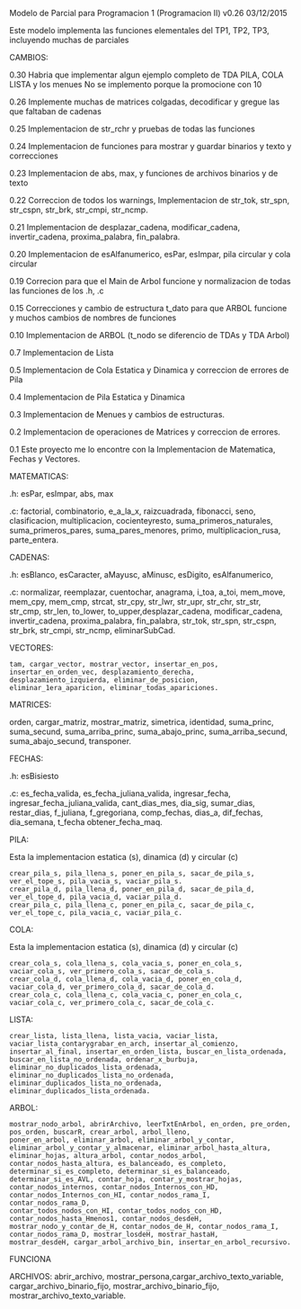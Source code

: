    Modelo de Parcial para Programacion 1 (Programacion II) v0.26 03/12/2015
   
   Este modelo implementa las funciones elementales del TP1, TP2, TP3, incluyendo muchas de parciales
   
   CAMBIOS:
   
   0.30 Habria que implementar algun ejemplo completo de TDA PILA, COLA LISTA y los menues
   No se implemento porque la promocione con 10
   
   0.26 Implemente muchas de matrices colgadas, decodificar y gregue las que faltaban de cadenas
   
   0.25 Implementacion de str_rchr y pruebas de todas las funciones
   
   0.24 Implementacion de funciones para mostrar y guardar binarios y texto y correcciones
   
   0.23 Implementacion de abs, max, y funciones de archivos binarios y de texto
   
   0.22 Correccion de todos los warnings, Implementacion de str_tok, str_spn, str_cspn, str_brk, str_cmpi, str_ncmp.
   
   0.21 Implementacion de desplazar_cadena, modificar_cadena, invertir_cadena, proxima_palabra, fin_palabra.
   
   0.20 Implementacion de esAlfanumerico, esPar, esImpar, pila circular y cola circular
   
   0.19 Correcion para que el Main de Arbol funcione y normalizacion de todas las funciones de los .h, .c
   
   0.15 Correcciones y cambio de estructura t_dato para que ARBOL funcione y muchos cambios de nombres de funciones
   
   0.10 Implementacion de ARBOL (t_nodo se diferencio de TDAs y TDA Arbol)
   
   0.7  Implementacion de Lista
   
   0.5  Implementacion de Cola Estatica y Dinamica y correccion de errores de Pila
   
   0.4  Implementacion de Pila Estatica y Dinamica
   
   0.3  Implementacion de Menues y cambios de estructuras.
   
   0.2  Implementacion de operaciones de Matrices y correccion de errores.
   
   0.1  Este proyecto me lo encontre con la Implementacion de Matematica, Fechas y Vectores.
   
   MATEMATICAS:
   
   .h:
   esPar, esImpar, abs, max
   
   .c:
    factorial, combinatorio, e_a_la_x, raizcuadrada, fibonacci, seno, clasificacion, multiplicacion,
    cocienteyresto, suma_primeros_naturales, suma_primeros_pares, suma_pares_menores, primo, multiplicacion_rusa,
    parte_entera.
    
   CADENAS:
   
   .h:
    esBlanco, esCaracter, aMayusc, aMinusc, esDigito, esAlfanumerico,
    
   .c:
    normalizar, reemplazar, cuentochar, anagrama, i_toa, a_toi, mem_move, mem_cpy, mem_cmp, strcat, str_cpy, str_lwr,
    str_upr, str_chr, str_str, str_cmp, str_len, to_lower, to_upper,desplazar_cadena, modificar_cadena,
    invertir_cadena, proxima_palabra, fin_palabra, str_tok, str_spn, str_cspn, str_brk, str_cmpi, str_ncmp,
    eliminarSubCad.
    
   VECTORES:
   
    tam, cargar_vector, mostrar_vector, insertar_en_pos, insertar_en_orden_vec, desplazamiento_derecha,
    desplazamiento_izquierda, eliminar_de_posicion, eliminar_1era_aparicion, eliminar_todas_apariciones.
    
   MATRICES:
   
   orden, cargar_matriz, mostrar_matriz, simetrica, identidad, suma_princ, suma_secund, suma_arriba_princ, suma_abajo_princ, suma_arriba_secund, suma_abajo_secund, transponer.
   
   FECHAS:
   
   .h:
    esBisiesto
    
   .c:
    es_fecha_valida, es_fecha_juliana_valida, ingresar_fecha, ingresar_fecha_juliana_valida, cant_dias_mes, dia_sig, sumar_dias,
    restar_dias, f_juliana, f_gregoriana, comp_fechas, dias_a, dif_fechas, dia_semana, t_fecha obtener_fecha_maq.
    
   PILA:
   
   Esta la implementacion estatica (s), dinamica (d) y circular (c)
   
    crear_pila_s, pila_llena_s, poner_en_pila_s, sacar_de_pila_s, ver_el_tope_s, pila_vacia_s, vaciar_pila_s.
    crear_pila_d, pila_llena_d, poner_en_pila_d, sacar_de_pila_d, ver_el_tope_d, pila_vacia_d, vaciar_pila_d.
    crear_pila_c, pila_llena_c, poner_en_pila_c, sacar_de_pila_c, ver_el_tope_c, pila_vacia_c, vaciar_pila_c.
    
   COLA:
   
   Esta la implementacion estatica (s), dinamica (d) y circular (c)
   
    crear_cola_s, cola_llena_s, cola_vacia_s, poner_en_cola_s, vaciar_cola_s, ver_primero_cola_s, sacar_de_cola_s.
    crear_cola_d, cola_llena_d, cola_vacia_d, poner_en_cola_d, vaciar_cola_d, ver_primero_cola_d, sacar_de_cola_d.
    crear_cola_c, cola_llena_c, cola_vacia_c, poner_en_cola_c, vaciar_cola_c, ver_primero_cola_c, sacar_de_cola_c.
    
   LISTA:
   
    crear_lista, lista_llena, lista_vacia, vaciar_lista, vaciar_lista_contarygrabar_en_arch, insertar_al_comienzo,
    insertar_al_final, insertar_en_orden_lista, buscar_en_lista_ordenada, buscar_en_lista_no_ordenada, ordenar_x_burbuja,
    eliminar_no_duplicados_lista_ordenada, eliminar_no_duplicados_lista_no_ordenada, eliminar_duplicados_lista_no_ordenada,
    eliminar_duplicados_lista_ordenada.
    
   ARBOL:
   
    mostrar_nodo_arbol, abrirArchivo, leerTxtEnArbol, en_orden, pre_orden, pos_orden, buscarR, crear_arbol, arbol_lleno,
    poner_en_arbol, eliminar_arbol, eliminar_arbol_y_contar, eliminar_arbol_y_contar_y_almacenar, eliminar_arbol_hasta_altura,
    eliminar_hojas, altura_arbol, contar_nodos_arbol, contar_nodos_hasta_altura, es_balanceado, es_completo,
    determinar_si_es_completo, determinar_si_es_balanceado, determinar_si_es_AVL, contar_hoja, contar_y_mostrar_hojas,
    contar_nodos_internos, contar_nodos_Internos_con_HD, contar_nodos_Internos_con_HI, contar_nodos_rama_I, contar_nodos_rama_D,
    contar_todos_nodos_con_HI, contar_todos_nodos_con_HD, contar_nodos_hasta_Hmenos1, contar_nodos_desdeH,
    mostrar_nodo_y_contar_de_H, contar_nodos_de_H, contar_nodos_rama_I, contar_nodos_rama_D, mostrar_losdeH, mostrar_hastaH,
    mostrar_desdeH, cargar_arbol_archivo_bin, insertar_en_arbol_recursivo.
    
FUNCIONA

   ARCHIVOS:
   abrir_archivo, mostrar_persona,cargar_archivo_texto_variable,
   cargar_archivo_binario_fijo, mostrar_archivo_binario_fijo,
   mostrar_archivo_texto_variable.

